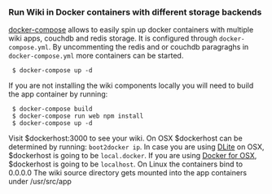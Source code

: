 ### Run Wiki in Docker containers with different storage backends

[docker-compose](https://docs.docker.com/compose/) allows to easily spin up docker containers with multiple wiki apps, couchdb and redis storage.
It is configured through `docker-compose.yml`. By uncommenting the redis and or couchdb paragraghs in `docker-compose.yml` more containers can be started.

     $ docker-compose up -d

If you are not installing the wiki components locally you will need to build the app container by running:

     $ docker-compose build
     $ docker-compose run web npm install
     $ docker-compose up -d

Visit $dockerhost:3000 to see your wiki.
On OSX $dockerhost can be determined by running: `boot2docker ip`. In case you are using [DLite](https://github.com/nlf/dlite) on OSX, $dockerhost is going to be `local.docker`. If you are using [Docker for OSX](https://docs.docker.com/engine/installation/mac/#docker-for-mac), $dockerhost is going to be `localhost`. On Linux the containers bind to 0.0.0.0
The wiki source directory gets mounted into the app containers under /usr/src/app
